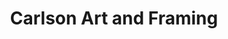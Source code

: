 ---
title: Carlson Art and Framing
address: 111 East Front St
city: Wheaton
state: Illinois
country: United States
phone: 630-668-4000
website: carlsonsonline.com
weburl: http://www.carlsonsonline.com
ecommerce: true
type: stores
---
